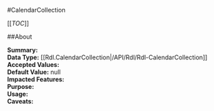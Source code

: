 #CalendarCollection

[[_TOC_]]

##About

**Summary:**   
**Data Type:** [[Rdl.CalendarCollection|/API/Rdl/Rdl-CalendarCollection]]  
**Accepted Values:**   
**Default Value:** null  
**Impacted Features:**   
**Purpose:**   
**Usage:**   
**Caveats:**   

